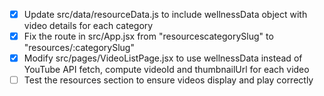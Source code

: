 - [x] Update src/data/resourceData.js to include wellnessData object with video details for each category
- [x] Fix the route in src/App.jsx from "resourcescategorySlug" to "resources/:categorySlug"
- [x] Modify src/pages/VideoListPage.jsx to use wellnessData instead of YouTube API fetch, compute videoId and thumbnailUrl for each video
- [ ] Test the resources section to ensure videos display and play correctly
